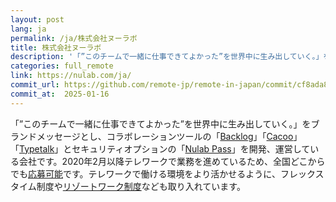 ```yaml
---
layout: post
lang: ja
permalink: /ja/株式会社ヌーラボ
title: 株式会社ヌーラボ
description: '「”このチームで一緒に仕事できてよかった”を世界中に生み出していく。」をブランドメッセージとし、コラボレーションツールの「Backlog」「Cacoo」「Typetalk」とセキュリティオプションの「Nulab Pass」を開発、運営している会社です。2020年2月以降テレワークで業務を進めているため、全国どこからでも応募可能です。テレワークで働ける環境をより活かせるように、フレックスタイム制度やリゾートワーク制度なども取り入れています。'
categories: full_remote
link: https://nulab.com/ja/
commit_url: https://github.com/remote-jp/remote-in-japan/commit/cf8ada8eae0f29603e476cd235d4527e9ea268e4
commit_at:  2025-01-16
---
```


<p>「”このチームで一緒に仕事できてよかった”を世界中に生み出していく。」をブランドメッセージとし、コラボレーションツールの「<a href="https://backlog.com/ja/">Backlog</a>」「<a href="https://cacoo.com/ja/">Cacoo</a>」「<a href="https://www.typetalk.com/ja/">Typetalk</a>」とセキュリティオプションの「<a href="https://nulab.com/ja/nulabpass/">Nulab Pass</a>」を開発、運営している会社です。2020年2月以降テレワークで業務を進めているため、全国どこからでも<a href="https://nulab.com/ja/about/careers/">応募可能</a>です。テレワークで働ける環境をより活かせるように、フレックスタイム制度や<a href="https://www.itmedia.co.jp/business/articles/1909/30/news004.html">リゾートワーク制度</a>なども取り入れています。</p>
